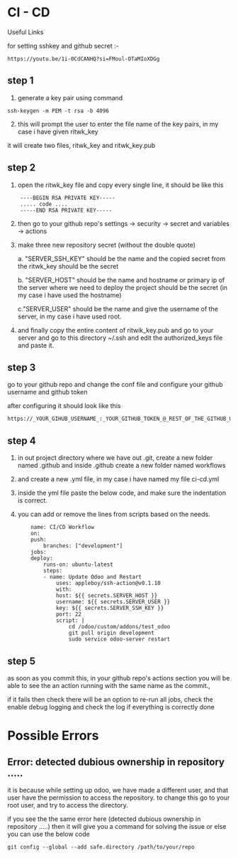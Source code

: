 # CI - CD
Useful Links

for setting sshkey and github secret :-

```
https://youtu.be/1i-0CdCANHQ?si=FMoul-OTaMIoXDGg
```
## step 1

1. generate a key pair using command

```
ssh-keygen -m PEM -t rsa -b 4096
```

2. this will prompt the user to enter the file name of the key pairs, in my case i have given ritwk_key

it will create two files, ritwk_key and ritwk_key.pub

## step 2

1. open the ritwk_key file and copy every single line, it should be like this

```
    ----BEGIN RSA PRIVATE KEY-----
    ..... code ....
    -----END RSA PRIVATE KEY-----
```

2. then go to your github repo's settings -> security -> secret and variables -> actions

3. make three new repository secret (without the double quote)

   a. "SERVER_SSH_KEY" should be the name and the copied secret from the ritwk_key should be the secret

   b. "SERVER_HOST" should be the name and hostname or primary ip of the server where we need to deploy the project should be the secret (in my case i have used the hostname)

   c."SERVER_USER" should be the name and give the username of the server, in my case i have used root.

4. and finally copy the entire content of ritwik_key.pub and go to your server and go to this directory ~/.ssh and edit the authorized_keys file and paste it.

## step 3

go to your github repo and change the conf file and configure your github username and github token

after configuring it should look like this

```
https://_YOUR_GIHUB_USERNAME_:_YOUR_GITHUB_TOKEN_@_REST_OF_THE_GITHUB_URL
```

## step 4

1. in out project directory where we have out .git, create a new folder named .github and inside .github create a new folder named workflows
2. and create a new .yml file, in my case i have named my file ci-cd.yml

3. inside the yml file paste the below code, and make sure the indentation is correct.

4. you can add or remove the lines from scripts based on the needs.

   ```
       name: CI/CD Workflow
       on:
       push:
           branches: ["development"]
       jobs:
       deploy:
           runs-on: ubuntu-latest
           steps:
           - name: Update Odoo and Restart
               uses: appleboy/ssh-action@v0.1.10
               with:
               host: ${{ secrets.SERVER_HOST }}
               username: ${{ secrets.SERVER_USER }}
               key: ${{ secrets.SERVER_SSH_KEY }}
               port: 22
               script: |
                   cd /odoo/custom/addons/test_odoo
                   git pull origin development
                   sudo service odoo-server restart

   ```

## step 5

as soon as you commit this, in your github repo's actions section you will be able to see the an action running with the same name as the commit.,

if it fails then check there will be an option to re-run all jobs, check the enable debug logging and check the log if everything is correctly done

# Possible Errors

## Error: detected dubious ownership in repository .....

it is because while setting up odoo, we have made a different user, and that user have the permission to access the repository. to change this go to your root user, and try to access the directory.

if you see the the same error here
(detected dubious ownership in repository .....)
then it will give you a command for solving the issue or else you can use the below code

```
git config --global --add safe.directory /path/to/your/repo
```

